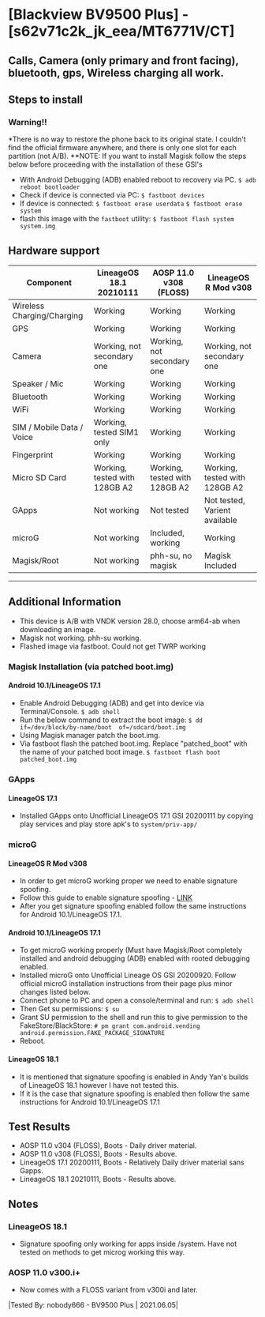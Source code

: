 # [Blackview BV9500 Plus] - [s62v71c2k_jk_eea/MT6771V/CT]
## Calls, Camera (only primary and front facing), bluetooth, gps, Wireless charging all work.

## Steps to install
### Warning!! 
  *There is no way to restore the phone back to its original state. I couldn't find the official firmware anywhere, and there is only one slot for each partition (not A/B).
**NOTE: If you want to install Magisk follow the steps below before proceeding with the installation of these GSI's
* With Android Debugging (ADB) enabled reboot to recovery via PC.
     `$ adb reboot bootloader`
* Check if device is connected via PC:
    `$ fastboot devices`
* If device is connected:
    `$ fastboot erase userdata`
    `$ fastboot erase system`
* flash this image with the `fastboot` utility:
    `$ fastboot flash system system.img`

## Hardware support

| Component                 | LineageOS 18.1 20210111      | AOSP 11.0 v308 (FLOSS)       | LineageOS R Mod v308         |
|---------------------------|------------------------------|------------------------------|------------------------------|
| Wireless Charging/Charging| Working                      | Working                      | Working                      |
| GPS                       | Working                      | Working                      | Working                      |
| Camera                    | Working, not secondary one   | Working, not secondary one   | Working, not secondary one   |
| Speaker / Mic             | Working                      | Working                      | Working                      |
| Bluetooth                 | Working                      | Working                      | Working                      |
| WiFi                      | Working                      | Working                      | Working                      |
| SIM / Mobile Data / Voice | Working, tested SIM1 only    | Working                      | Working                      |
| Fingerprint               | Working                      | Working                      | Working                      |
| Micro SD Card             | Working, tested with 128GB A2| Working, tested with 128GB A2| Working, tested with 128GB A2|
| GApps                     | Not working                  | Not tested                   | Not tested, Varient available|
| microG                    | Not working                  | Included, working            | Working                      |
| Magisk/Root               | Not working                  | phh-su, no magisk            | Magisk Included              |
---

## Additional Information
  * This device is A/B with VNDK version 28.0, choose arm64-ab when downloading an image.
  * Magisk not working. phh-su working.
  * Flashed image via fastboot. Could not get TWRP working
### Magisk Installation (via patched boot.img)
#### Android 10.1/LineageOS 17.1
  * Enable Android Debugging (ADB) and get into device via Terminal/Console.
     `$ adb shell`
  * Run the below command to extract the boot image:
     `$ dd if=/dev/block/by-name/boot  of=/sdcard/boot.img`
  * Using Magisk manager patch the boot.img.
  * Via fastboot flash the patched boot.img. Replace "patched_boot" with the name of your patched boot image.
     `$ fastboot flash boot patched_boot.img`
### GApps
#### LineageOS 17.1
  * Installed GApps onto Unofficial LineageOS 17.1 GSI 20200111 by copying play services and play store apk's to `system/priv-app/`
### microG
#### LineageOS R Mod v308
  * In order to get microG working proper we need to enable signature spoofing.
  * Follow this guide to enable signature spoofing - [LINK](https://forum.xda-developers.com/t/signature-spoofing-on-unsuported-android-11-r-roms.4214143/)
  * After you get signature spoofing enabled follow the same instructions for Android 10.1/LineageOS 17.1.
#### Android 10.1/LineageOS 17.1
  * To get microG working properly (Must have Magisk/Root completely installed and android debugging (ADB) enabled with rooted debugging enabled.
  * Installed microG onto Unofficial Lineage OS GSI 20200920. Follow official microG installation instructions from their page plus minor changes listed below.
  * Connect phone to PC and open a console/terminal and run:
     `$ adb shell`
  * Then Get su permissions:
     `$ su`
  * Grant SU permission to the shell and run this to give permission to the FakeStore/BlackStore:
     `# pm grant com.android.vending android.permission.FAKE_PACKAGE_SIGNATURE`
  * Reboot.
#### LineageOS 18.1
  * It is mentioned that signature spoofing is enabled in Andy Yan's builds of LineageOS 18.1 however I have not tested this.
  * If it is the case that signature spoofing is enabled then follow the same instructions for Android 10.1/LineageOS 17.1
## Test Results
  *  AOSP 11.0 v304 (FLOSS), Boots - Daily driver material.
  *  AOSP 11.0 v308 (FLOSS), Boots - Results above.
  *  LineageOS 17.1 20200111, Boots - Relatively Daily driver material sans Gapps.
  *  LineageOS 18.1 20210111, Boots - Results above.

## Notes
### LineageOS 18.1
  *  Signature spoofing only working for apps inside /system. Have not tested on methods to get microg working this way.
### AOSP 11.0 v300.i+
  *  Now comes with a FLOSS variant from v300i and later.

|Tested By: nobody666 - BV9500 Plus | 2021.06.05|
